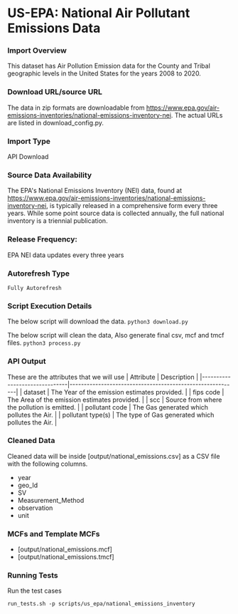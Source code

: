 # US-EPA: National Air Pollutant Emissions Data

### Import Overview
This dataset has Air Pollution Emission data for the County and Tribal geographic levels in the United States for the years 2008 to 2020.

### Download URL/source URL
The data in zip formats are downloadable from https://www.epa.gov/air-emissions-inventories/national-emissions-inventory-nei.
The actual URLs are listed in download_config.py.

### Import Type 
API Download

### Source Data Availability
The EPA's National Emissions Inventory (NEI) data, found at https://www.epa.gov/air-emissions-inventories/national-emissions-inventory-nei, is typically released in a comprehensive form every three years. While some point source data is collected annually, the full national inventory is a triennial publication.

### Release Frequency:
EPA NEI data updates every three years

### Autorefresh Type 
    Fully Autorefresh 

### Script Execution Details
The below script will download the data.
`python3 download.py`

The below script will clean the data, Also generate final csv, mcf and tmcf files.
`python3 process.py`

### API Output
These are the attributes that we will use
| Attribute      				| Description                                               |
|-------------------------------|-----------------------------------------------------------|
| dataset       					| The Year of the emission estimates provided. 				|
| fips code     					| The Area of the emission estimates provided. 				|
| scc   	        | Source from where the pollution is emitted.               |
| pollutant code   				    | The Gas generated which pollutes the Air. 			    |
| pollutant type(s)   				    | The type of Gas generated which pollutes the Air. 			    |

### Cleaned Data
Cleaned data will be inside [output/national_emissions.csv] as a CSV file with the following columns.

- year
- geo_Id
- SV
- Measurement_Method
- observation
- unit


### MCFs and Template MCFs
- [output/national_emissions.mcf]
- [output/national_emissions.tmcf]


### Running Tests
Run the test cases

`run_tests.sh -p scripts/us_epa/national_emissions_inventory`


